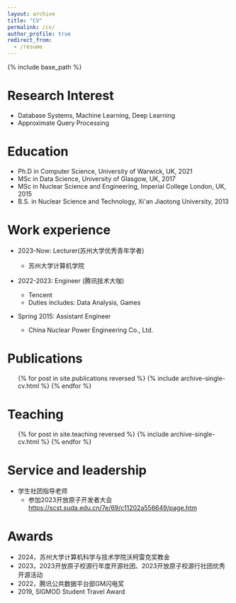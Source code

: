 ```yaml
---
layout: archive
title: "CV"
permalink: /cv/
author_profile: true
redirect_from:
  - /resume
---
```


{% include base_path %}

Research Interest
======
* Database Systems, Machine Learning, Deep Learning
* Approximate Query Processing

Education
======
* Ph.D in Computer Science, University of Warwick, UK, 2021
* MSc in Data Science, University of Glasgow, UK, 2017
* MSc in Nuclear Science and Engineering, Imperial College London, UK, 2015
* B.S. in Nuclear Science and Technology, Xi'an Jiaotong University, 2013

Work experience
======
* 2023-Now: Lecturer(苏州大学优秀青年学者)
  * 苏州大学计算机学院

* 2022-2023: Engineer (腾讯技术大咖)
  * Tencent
  * Duties includes: Data Analysis, Games

* Spring 2015: Assistant Engineer
  * China Nuclear Power Engineering Co., Ltd.


Publications
======
  <ul>{% for post in site.publications reversed %}
    {% include archive-single-cv.html %}
  {% endfor %}</ul>

  
Teaching
======
  <ul>{% for post in site.teaching reversed %}
    {% include archive-single-cv.html %}
  {% endfor %}</ul>
  
Service and leadership
======
* 学生社团指导老师
   * 参加2023开放原子开发者大会 https://scst.suda.edu.cn/7e/69/c11202a556649/page.htm

Awards
======
* 2024，苏州大学计算机科学与技术学院沃柯雷克奖教金
* 2023，2023开放原子校源行年度开源社团、2023开放原子校源行社团优秀开源活动
* 2022，腾讯公共数据平台部GM闪电奖
* 2019, SIGMOD Student Travel Award

